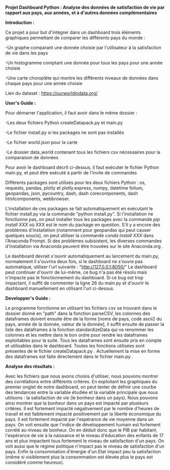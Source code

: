 **Projet Dashboard Python : Analyse des données de satisfaction de vie par rapport aux pays, aux années, et à d'autres données complémentaires**



**Introduction :**


Ce projet a pour but d'intégrer dans un dashboard trois éléments graphiques permettant de comparer les différents pays du monde :

-Un graphe comparant une donnée choisie par l'utilisateur à la satisfaction de vie dans les pays

-Un histogramme comptant une donnée pour tous les pays pour une année choisie

-Une carte choroplète qui montre les différents niveaux de données dans chaque pays pour une année choisie


Lien du dataset : https://ourworldindata.org/


**User's Guide :**


Pour démarrer l'application, il faut avoir dans le même dossier :

-Les deux fichiers Python createDatapack.py et main.py

-Le fichier install.py si les packages ne sont pas installés

-Le fichier world.json pour la carte

-Le dossier data_world contenant tous les fichiers csv nécessaires pour la comparaison de données

Pour avoir le dashboard décrit ci-dessus, il faut exécuter le fichier Python main.py, et peut être exécuté à partir de l'invite de commandes

Différents packages sont utilisés pour les deux fichiers Python : os, requests, pandas, plotly et plotly.express, numpy, datetime folium, 
geopandas, json, pycountry, dash, dash corecomponents, dash htmlcomponents, webbrowser.

L'installation de ces packages se fait automatiquement en exécutant le fichier install.py via la commande "python install.py". Si l'installation ne fonctionne pas, 
on peut installer tous les packages avec la commande *pip install XXX* où XXX est le nom du package en question. S'il y a encore des
problèmes d'installation (notamment pour geopandas qui peut causer quelques soucis), on peut utiliser la commande *conda install XXX* dans l'Anaconda Prompt.
Si des problèmes subisistent, les diverses commandes d'installation via Anaconda peuvent être trouvées sur le site Anaconda.org .

Le dashboard devrait s'ouvrir automatiquement au lancement du main.py, normalement il s'ouvrira deux fois, si le dashboard ne s'ouvre pas automatique, utiliser l'url suivante : "http://127.0.0.1:8050/"
Le dashboard peut continuer d'ouvrir de lui-même, ce bug n'a pas été résolu mais n'impacte pas le fonctionnement du dashboard. Si ce bug est trop  impactant, il suffit de commenter
la ligne 26 du main.py et d'ouvrir le dashboard manuellement en utilisant l'url ci-dessus.


**Developper's Guide :**


Le programme fonctionne en utilisant les fichiers csv se trouvant dans le dossier donné en "path" dans la fonction parseCSV, les colonnes des dataframes doivent ensuite être
de la forme [noms de pays, code ascii2 du pays, année de la donnée, valeur de la donnée], il suffit ensuite de passer la liste des dataframes à la fonction standardizeData qui
va renommer les colonnes et les mettre dans le bon ordre pour rendre les dataframes exploitables pour la suite. Tous les dataframes sont ensuite pris en compte et utilisables
dans le dashboard. Toutes les fonctions utilisées sont présentes de le fichier createDatapack.py . Actuellement la mise en forme des dataframes est faite directement dans le fichier
main.py .



**Analyse des résultats :**

Avec les fichiers que nous avons choisis d'utiliser, nous pouvons montrer des corrélations entre différents critères. En exploitant les graphiques du premier onglet de notre
dashboard, on peut tenter de définir une courbe des tendances entre la variable étudiée et la variable principale que nous utilisons : la satisfaction de vie (le bonheur dans un pays).
Nous pouvons ainsi montrer que la bonheur dans un pays est impacté par plusieurs critères. Il est fortement impacté négativement par le nombre d'heures de travail et est faiblement impacté
positivement par la liberté économique du pays. Il est fortement impacté par l'espérance de vie moyenne dans un pays. On voit ensuite que l'indice de développement humain est fortement corrélé
au niveau de bonheur. On en déduit donc que le PIB par habitant, l'espérance de vie à la naissance et le niveau d'éducation des enfants de 17 ans et plus impactent tous fortement le niveau
de satisfaction d'un pays. On voit aussi que le régime politique n'impact pas le niveau de satisfaction d'un pays. Enfin la consommation d'énergie d'un Etat impact peu la satisfaction
(même si visiblement plus la consommation est élevée plus le pays est considéré comme heureux).


